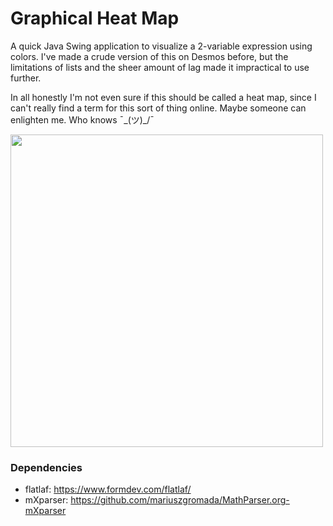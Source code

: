 # Graphical Heat Map

A quick Java Swing application to visualize a 2-variable expression using colors. I've made a crude version of this
on Desmos before, but the limitations of lists and the sheer amount of lag made it impractical to use further.

In all honestly I'm not even sure if this should be called a heat map, since I can't really find a term for this sort of thing online. Maybe someone
can enlighten me. Who knows ¯\_(ツ)_/¯

<img src="https://i.imgur.com/WOXBpet.gif" width="500" height="500"/>

### Dependencies
- flatlaf: https://www.formdev.com/flatlaf/
- mXparser: https://github.com/mariuszgromada/MathParser.org-mXparser
